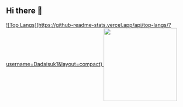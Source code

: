 ## Hi there 👋

<a href="https://github.com/anuraghazra/github-readme-stats">
  ![Top Langs](https://github-readme-stats.vercel.app/api/top-langs/?username=Dadaisuk1&layout=compact)
</a>
<a href="https://github.com/anuraghazra/convoychat">
  <img height=200 align="center" src="https://github-readme-stats.vercel.app/api/top-langs?username=Dadaisuk1&layout=compact&langs_count=8&card_width=320" />
</a>

